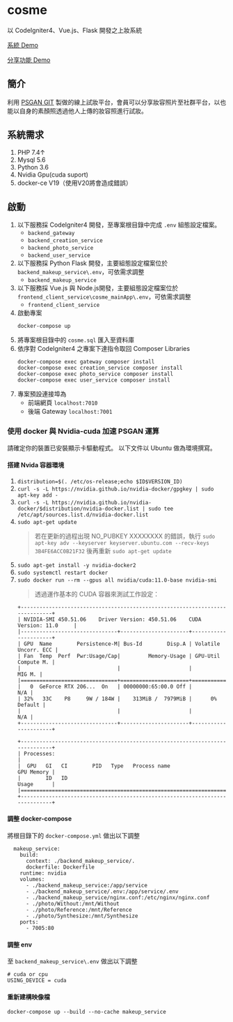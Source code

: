 # cosme
以 CodeIgniter4、Vue.js、Flask 開發之上妝系統

[系統 Demo](https://cosme.sdpmlab.org/mainApp/)

[分享功能 Demo](https://cosme.sdpmlab.org/share/?key=26655aaf465115b43fcb29a613805faac0b6c98c)

## 簡介

利用 [PSGAN GIT](https://github.com/wtjiang98/PSGAN) 製做的線上試妝平台，會員可以分享妝容照片至社群平台，以也能以自身的素顏照透過他人上傳的妝容照進行試妝。

## 系統需求

1. PHP 7.4↑
2. Mysql 5.6
3. Python 3.6
4. Nvidia Gpu(cuda suport)
5. docker-ce V19（使用V20將會造成錯誤）

## 啟動

1. 以下服務採 CodeIgniter4 開發，至專案根目錄中完成 `.env` 組態設定檔案。
    * `backend_gateway`
    * `backend_creation_service`
    * `backend_photo_service`
    * `backend_user_service`
2. 以下服務採 Python Flask 開發，主要組態設定檔案位於 `backend_makeup_service\.env`，可依需求調整
    * `backend_makeup_service`
3. 以下服務採 Vue.js 與 Node.js開發，主要組態設定檔案位於 `frontend_client_service\cosme_mainApp\.env`，可依需求調整
    * `frontend_client_service`
4. 啟動專案
    ```
    docker-compose up
    ```
5. 將專案根目錄中的 ``cosme.sql`` 匯入至資料庫
6. 依序對 CodeIgniter4 之專案下達指令取回 Composer Libraries
    ```
    docker-compose exec gateway composer install
    docker-compose exec creation_service composer install
    docker-compose exec photo_service composer install
    docker-compose exec user_service composer install
    ```
7. 專案預設連接埠為
    * 前端網頁 `localhost:7010`
    * 後端 Gateway `localhost:7001`

### 使用 docker 與 Nvidia-cuda 加速 PSGAN 運算

請確定你的裝置已安裝顯示卡驅動程式。
以下文件以 Ubuntu 做為環境撰寫。

#### 搭建 Nvida 容器環境
1. `distribution=$(. /etc/os-release;echo $ID$VERSION_ID)`
2. `curl -s -L https://nvidia.github.io/nvidia-docker/gpgkey | sudo apt-key add -`
3. `curl -s -L https://nvidia.github.io/nvidia-docker/$distribution/nvidia-docker.list | sudo tee /etc/apt/sources.list.d/nvidia-docker.list
`
4. `sudo apt-get update`
    > 若在更新的過程出現 NO_PUBKEY  XXXXXXXX 的錯誤，執行
    `sudo apt-key adv --keyserver keyserver.ubuntu.com --recv-keys 3B4FE6ACC0B21F32`
    後再重新 `sudo apt-get update`
6. `sudo apt-get install -y nvidia-docker2`
7. `sudo systemctl restart docker`
8. `sudo docker run --rm --gpus all nvidia/cuda:11.0-base nvidia-smi`
    > 透過運作基本的 CUDA 容器來測試工作設定：
    ```
    +-----------------------------------------------------------------------------+
    | NVIDIA-SMI 450.51.06    Driver Version: 450.51.06    CUDA Version: 11.0     |
    |-------------------------------+----------------------+----------------------+
    | GPU  Name        Persistence-M| Bus-Id        Disp.A | Volatile Uncorr. ECC |
    | Fan  Temp  Perf  Pwr:Usage/Cap|         Memory-Usage | GPU-Util  Compute M. |
    |                               |                      |               MIG M. |
    |===============================+======================+======================|
    |   0  GeForce RTX 206...  On   | 00000000:65:00.0 Off |                  N/A |
    | 32%   33C    P8     9W / 184W |    313MiB /  7979MiB |      0%      Default |
    |                               |                      |                  N/A |
    +-------------------------------+----------------------+----------------------+

    +-----------------------------------------------------------------------------+
    | Processes:                                                                  |
    |  GPU   GI   CI        PID   Type   Process name                  GPU Memory |
    |        ID   ID                                                   Usage      |
    |=============================================================================|
    +-----------------------------------------------------------------------------+
    ```

#### 調整 docker-compose

將根目錄下的 `docker-compose.yml` 做出以下調整

```=45
  makeup_service:
    build:
      context: ./backend_makeup_service/.
      dockerfile: Dockerfile
    runtime: nvidia
    volumes:
      - ./backend_makeup_service:/app/service
      - ./backend_makeup_service/.env:/app/service/.env
      - ./backend_makeup_service/nginx.conf:/etc/nginx/nginx.conf
      - ./photo/Without:/mnt/Without
      - ./photo/Reference:/mnt/Reference
      - ./photo/Synthesize:/mnt/Synthesize
    ports:
      - 7005:80
```

#### 調整 env 

至 `backend_makeup_service\.env` 做出以下調整

```=5
# cuda or cpu
USING_DEVICE = cuda
```

#### 重新建構映像檔

```
docker-compose up --build --no-cache makeup_service
```